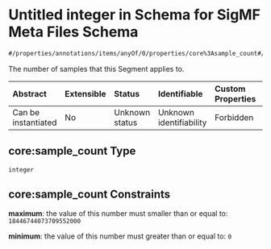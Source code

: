# Untitled integer in Schema for SigMF Meta Files Schema

```txt
#/properties/annotations/items/anyOf/0/properties/core%3Asample_count#/properties/annotations/items/anyOf/0/properties/core:sample_count
```

The number of samples that this Segment applies to.

| Abstract            | Extensible | Status         | Identifiable            | Custom Properties | Additional Properties | Access Restrictions | Defined In                                                         |
| :------------------ | :--------- | :------------- | :---------------------- | :---------------- | :-------------------- | :------------------ | :----------------------------------------------------------------- |
| Can be instantiated | No         | Unknown status | Unknown identifiability | Forbidden         | Allowed               | none                | [sigmf.schema.json\*](../sigmf.schema.json "open original schema") |

## core:sample\_count Type

`integer`

## core:sample\_count Constraints

**maximum**: the value of this number must smaller than or equal to: `18446744073709552000`

**minimum**: the value of this number must greater than or equal to: `0`
